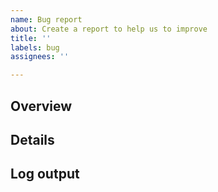 ```yaml
---
name: Bug report
about: Create a report to help us to improve
title: ''
labels: bug
assignees: ''

---
```


## Overview


## Details


## Log output

```cpp


```
